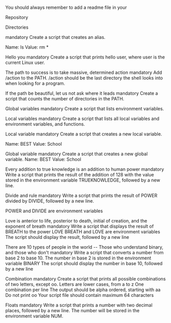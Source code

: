 You should always remember to add a readme file in your

Repository

Directories

mandatory Create a script that creates an alias.

Name: ls Value: rm *

Hello you mandatory Create a script that prints hello user, where user is the current Linux user.

The path to success is to take massive, determined action mandatory Add /action to the PATH. /action should be the last directory the shell looks into when looking for a program.

If the path be beautiful, let us not ask where it leads mandatory Create a script that counts the number of directories in the PATH.

Global variables mandatory Create a script that lists environment variables.

Local variables mandatory Create a script that lists all local variables and environment variables, and functions.

Local variable mandatory Create a script that creates a new local variable.

Name: BEST Value: School

Global variable mandatory Create a script that creates a new global variable.
Name: BEST Value: School

Every addition to true knowledge is an addition to human power mandatory Write a script that prints the result of the addition of 128 with the value stored in the environment variable TRUEKNOWLEDGE, followed by a new line.

Divide and rule mandatory Write a script that prints the result of POWER divided by DIVIDE, followed by a new line.

POWER and DIVIDE are environment variables

Love is anterior to life, posterior to death, initial of creation, and the exponent of breath mandatory Write a script that displays the result of BREATH to the power LOVE
BREATH and LOVE are environment variables The script should display the result, followed by a new line

There are 10 types of people in the world -- Those who understand binary, and those who don't mandatory Write a script that converts a number from base 2 to base 10.
The number in base 2 is stored in the environment variable BINARY The script should display the number in base 10, followed by a new line

Combination mandatory Create a script that prints all possible combinations of two letters, except oo.
Letters are lower cases, from a to z One combination per line The output should be alpha ordered, starting with aa Do not print oo Your script file should contain maximum 64 characters

Floats mandatory Write a script that prints a number with two decimal places, followed by a new line.
The number will be stored in the environment variable NUM.

